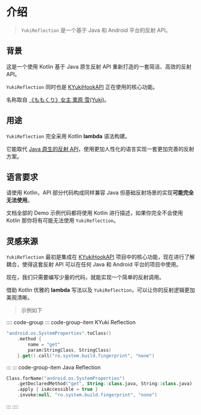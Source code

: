 # 介绍

> `YukiReflection` 是一个基于 Java 和 Android 平台的反射 API。

## 背景

这是一个使用 Kotlin 基于 Java 原生反射 API 重新打造的一套简洁、高效的反射 API。

`YukiReflection` 同时也是 [KYukiHookAPI](https://github.com/DreamMoonCai/KYukiHookAPI) 正在使用的核心功能。

名称取自 [《ももくり》女主 栗原 雪(Yuki)](https://www.bilibili.com/bangumi/play/ss5016)。

## 用途

`YukiReflection` 完全采用 Kotlin **lambda** 语法构建。

它能取代 [Java 原生的反射 API](https://pdai.tech/md/java/basic/java-basic-x-reflection.html)，使用更加人性化的语言实现一套更加完善的反射方案。

## 语言要求

请使用 Kotlin，API 部分代码构成同样兼容 Java 但基础反射场景的实现**可能完全无法使用**。

文档全部的 Demo 示例代码都将使用 Kotlin 进行描述，如果你完全不会使用 Kotlin 那你将有可能无法使用 `YukiReflection`。

## 灵感来源

`YukiReflection` 最初是集成在 [KYukiHookAPI](https://github.com/DreamMoonCai/KYukiHookAPI) 项目中的核心功能，现在进行了解耦合，使得这套反射 API 可以在任何 Java 和 Android 平台的项目中使用。

现在，我们只需要编写少量的代码，就能实现一个简单的反射调用。

借助 Kotlin 优雅的 **lambda** 写法以及 `YukiReflection`，可以让你的反射逻辑更加美观清晰。

> 示例如下

:::: code-group
::: code-group-item KYuki Reflection

```kotlin
"android.os.SystemProperties".toClass()
    .method {
        name = "get"
        param(StringClass, StringClass)
    }.get().call("ro.system.build.fingerprint", "none")
```

:::
::: code-group-item Java Reflection

```kotlin
Class.forName("android.os.SystemProperties")
    .getDeclaredMethod("get", String::class.java, String::class.java)
    .apply { isAccessible = true }
    .invoke(null, "ro.system.build.fingerprint", "none")
```

:::
::::